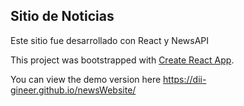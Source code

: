 
## Sitio de Noticias 

Este sitio fue desarrollado con React y NewsAPI


This project was bootstrapped with [Create React App](https://github.com/facebook/create-react-app).


You can view the demo version here https://dii-gineer.github.io/newsWebsite/
